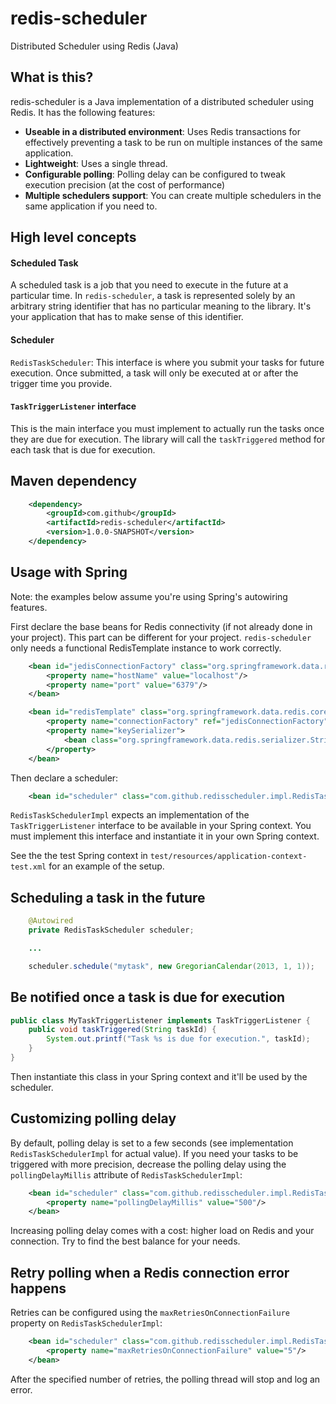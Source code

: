 redis-scheduler
===============

Distributed Scheduler using Redis (Java)

What is this?
-------------

redis-scheduler is a Java implementation of a distributed scheduler using Redis. It has the following features:

 - **Useable in a distributed environment**: Uses Redis transactions for effectively preventing a task to be run on
 multiple instances of the same application.
 - **Lightweight**: Uses a single thread.
 - **Configurable polling**: Polling delay can be configured to tweak execution precision (at the cost of performance)
 - **Multiple schedulers support**: You can create multiple schedulers in the same application if you need to.

High level concepts
-------------------

#### Scheduled Task

A scheduled task is a job that you need to execute in the future at a particular time.
In `redis-scheduler`, a task is represented solely by an arbitrary string identifier that has no particular meaning to the library.
It's your application that has to make sense of this identifier.

#### Scheduler

`RedisTaskScheduler`: This interface is where you submit your tasks for future execution.  Once submitted, a task will only be
executed at or after the trigger time you provide.

#### `TaskTriggerListener` interface

This is the main interface you must implement to actually run the tasks once they are due for execution. The library will
call the `taskTriggered` method for each task that is due for execution.


Maven dependency
----------------

``` xml
    <dependency>
        <groupId>com.github</groupId>
        <artifactId>redis-scheduler</artifactId>
        <version>1.0.0-SNAPSHOT</version>
    </dependency>
```

Usage with Spring
-----------------

Note: the examples below assume you're using Spring's autowiring features.

First declare the base beans for Redis connectivity (if not already done in your project). This part can be different
for your project. `redis-scheduler` only needs a functional RedisTemplate instance to work correctly.

``` xml
    <bean id="jedisConnectionFactory" class="org.springframework.data.redis.connection.jedis.JedisConnectionFactory">
        <property name="hostName" value="localhost"/>
        <property name="port" value="6379"/>
    </bean>

    <bean id="redisTemplate" class="org.springframework.data.redis.core.RedisTemplate">
        <property name="connectionFactory" ref="jedisConnectionFactory"/>
        <property name="keySerializer">
            <bean class="org.springframework.data.redis.serializer.StringRedisSerializer"/>
        </property>
    </bean>
```

Then declare a scheduler:

``` xml
    <bean id="scheduler" class="com.github.redisscheduler.impl.RedisTaskSchedulerImpl" />
```

`RedisTaskSchedulerImpl` expects an implementation of the `TaskTriggerListener` interface to be available in your Spring
context. You must implement this interface and instantiate it in your own Spring context.

See the the test Spring context in `test/resources/application-context-test.xml` for an example of the setup.


Scheduling a task in the future
-------------------------------

``` java
    @Autowired
    private RedisTaskScheduler scheduler;

    ...

    scheduler.schedule("mytask", new GregorianCalendar(2013, 1, 1));
```

Be notified once a task is due for execution
--------------------------------------------

``` java
public class MyTaskTriggerListener implements TaskTriggerListener {
    public void taskTriggered(String taskId) {
        System.out.printf("Task %s is due for execution.", taskId);
    }
}
```

Then instantiate this class in your Spring context and it'll be used by the scheduler.

Customizing polling delay
----------------------------------

By default, polling delay is set to a few seconds (see implementation `RedisTaskSchedulerImpl` for actual value). If
you need your tasks to be triggered with more precision, decrease the polling delay using the `pollingDelayMillis` attribute of `RedisTaskSchedulerImpl`:

``` xml
    <bean id="scheduler" class="com.github.redisscheduler.impl.RedisTaskSchedulerImpl">
        <property name="pollingDelayMillis" value="500"/>
    </bean>
```

Increasing polling delay comes with a cost: higher load on Redis and your connection. Try to find the best balance for your needs.

Retry polling when a Redis connection error happens
---------------------------------------------------

Retries can be configured using the `maxRetriesOnConnectionFailure` property on `RedisTaskSchedulerImpl`:

``` xml
    <bean id="scheduler" class="com.github.redisscheduler.impl.RedisTaskSchedulerImpl">
        <property name="maxRetriesOnConnectionFailure" value="5"/>
    </bean>
```

After the specified number of retries, the polling thread will stop and log an error.
